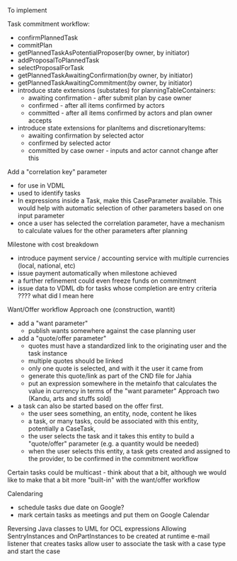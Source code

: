 To implement

Task commitment workflow: 
 - confirmPlannedTask
 - commitPlan
 - getPlannedTaskAsPotentialProposer(by owner, by initiator)
 - addProposalToPlannedTask
 - selectProposalForTask
 - getPlannedTaskAwaitingConfirmation(by owner, by initiator)
 - getPlannedTaskAwaitingCommitment(by owner, by initiator)
 - introduce state extensions (substates) for planningTableContainers:
   - awaiting confirmation - after submit plan by case owner
   - confirmed - after all items confirmed by actors
   - committed - after all items confirmed by actors and plan owner accepts
 - introduce state extensions for planItems and discretionaryItems:
   - awaiting confirmation by selected actor
   - confirmed by selected actor
   - committed by case owner - inputs and actor cannot change after this

Add a "correlation key" parameter
 - for use in VDML
 - used to identify tasks
 - In expressions inside a Task, make this CaseParameter available. This would help with automatic selection of other parameters based on one input parameter
 - once a user has selected the correlation parameter, have a mechanism to calculate values for the other parameters after planning 

Milestone with cost breakdown
 - introduce payment service / accounting service with multiple currencies (local, national, etc)
 - issue payment automatically when milestone achieved
 - a further refinement could even freeze funds on commitment
 - issue data to VDML db for tasks whose completion are entry criteria ???? what did I mean here

Want/Offer workflow
Approach one (construction, wantit)
 - add a "want parameter"
   - publish wants somewhere against the case planning user
 - add a "quote/offer parameter"
   - quotes must have a standardized link to the originating user and the task instance
   - multiple quotes should be linked
   - only one quote is selected, and with it the user it came from
   - generate this quote/link as part of the CND file for Jahia
   - put an expression somewhere in the metainfo that calculates the value in currency in terms of the "want parameter"
Approach two (Kandu, arts and stuffs sold)   
 - a task can also be started based on the offer first.
   - the user sees something, an entity, node, content he likes
   - a task, or many tasks, could be associated with this entity, potentially a CaseTask, 
   - the user selects the task and it takes this entity to build a "quote/offer" parameter (e.g. a quantity would be needed)
   - when the user selects this entity, a task gets created and assigned to the provider, to be confirmed in the commitment workflow
 
Certain tasks could be multicast - think about that a bit, although we would like to make that a bit more "built-in" with the want/offer workflow

Calendaring
  - schedule tasks due date on Google?
  - mark certain tasks as meetings and put them on Google Calendar

Reversing Java classes to UML for OCL expressions
Allowing SentryInstances and OnPartInstances to be created at runtime
e-mail listener that creates tasks
allow user to associate the task with a case type and start the case 